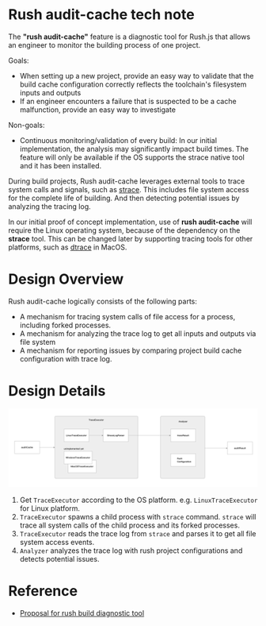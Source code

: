 # Rush audit-cache tech note

The **"rush audit-cache"** feature is a diagnostic tool for Rush.js that allows an engineer to monitor the building process of one project. 

Goals:

- When setting up a new project, provide an easy way to validate that the build cache configuration correctly reflects the toolchain's filesystem inputs and outputs
- If an engineer encounters a failure that is suspected to be a cache malfunction, provide an easy way to investigate

Non-goals:

- Continuous monitoring/validation of every build:  In our initial implementation, the analysis may significantly impact build times. The feature will only be available if the OS supports the strace native tool and it has been installed.

During build projects, Rush audit-cache leverages external tools to trace system calls and signals, such as [strace](https://man7.org/linux/man-pages/man1/strace.1.html). This includes file system access for the complete life of building. And then detecting potential issues by analyzing the tracing log.

In our initial proof of concept implementation, use of **rush audit-cache** will require the Linux operating system, because of the dependency on the **strace** tool. This can be changed later by supporting tracing tools for other platforms, such as [dtrace](https://www.brendangregg.com/dtrace.html) in MacOS.

# Design Overview

Rush audit-cache logically consists of the following parts:
- A mechanism for tracing system calls of file access for a process, including forked processes.
- A mechanism for analyzing the trace log to get all inputs and outputs via file system
- A mechanism for reporting issues by comparing project build cache configuration with trace log.

# Design Details

![rush-audit-cache-arch](./media/rush-audit-cache-arch.png)

1. Get `TraceExecutor` according to the OS platform. e.g. `LinuxTraceExecutor` for Linux platform.
2. `TraceExecutor` spawns a child process with `strace` command. `strace` will trace all system calls of the child process and its forked processes.
3. `TraceExecutor` reads the trace log from `strace` and parses it to get all file system access events.
4. `Analyzer` analyzes the trace log  with rush project configurations and detects potential issues.

# Reference

- [Proposal for rush build diagnostic tool](./proposal-for-rush-build-diagnostic-tool.md)